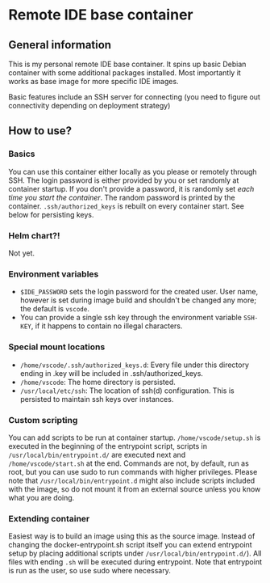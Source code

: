 # Remote IDE base container

## General information

This is my personal remote IDE base container. It spins up basic Debian container with some additional packages installed. Most importantly it works as base image for more specific IDE images.

Basic features include an SSH server for connecting (you need to figure out connectivity depending on deployment strategy)

## How to use?

### Basics

You can use this container either locally as you please or remotely through SSH. The login password is either provided by you or set randomly at container startup. If you don't provide a password, it is randomly set *each time you start the container*. The random password is printed by the container.
`.ssh/authorized_keys` is rebuilt on every container start. See below for persisting keys.

### Helm chart?!

Not yet.

### Environment variables

- `$IDE_PASSWORD` sets the login password for the created user. User name, however is set during image build and shouldn't be changed any more; the default is `vscode`.
- You can provide a single ssh key through the environment variable `SSH-KEY`, if it happens to contain no illegal characters.

### Special mount locations

- `/home/vscode/.ssh/authorized_keys.d`: Every file under this directory ending in .key will be included in .ssh/authorized_keys.
- `/home/vscode`: The home directory is persisted.
- `/usr/local/etc/ssh`: The location of ssh(d) configuration. This is persisted to maintain ssh keys over instances.

### Custom scripting

You can add scripts to be run at container startup. `/home/vscode/setup.sh` is executed in the beginning of the entrypoint script, scripts in `/usr/local/bin/entrypoint.d/` are executed next and `/home/vscode/start.sh` at the end. Commands are not, by default, run as root, but you can use sudo to run commands with higher privileges. Please note that `/usr/local/bin/entrypoint.d` might also include scripts included with the image, so do not mount it from an external source unless you know what you are doing.

### Extending container

Easiest way is to build an image using this as the source image. Instead of changing the docker-entrypoint.sh script itself you can extend entrypoint setup by placing additional scripts under `/usr/local/bin/entrypoint.d/`). All files with ending `.sh` will be executed during entrypoint. Note that entrypoint is run as the user, so use sudo where necessary.